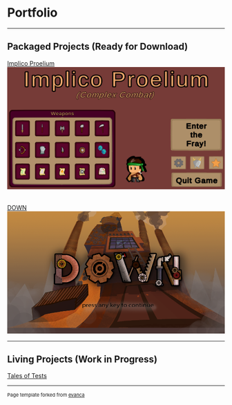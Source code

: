 # Portfolio

<!--
---
### Bachelor Thesis
[Action in Reading Comprehension](/thesis)
<img src="images/HiS.png?raw=true"/>
-->

---
## Packaged Projects (Ready for Download)
[Implico Proelium](/implico_proelium) <br>
<img src="images/IP_2.png?raw=true"/>
<br>
<br>

[DOWN](/down)<br>
<img src="images/DOWN_1.png?raw=true"/>
<br>

<!--
[Dual Operations](/dual_operations)
<img src="images/DO_1.png?raw=true"/>
-->

---
## Living Projects (Work in Progress)
[Tales of Tests](/p10) <br>

<!--
---
### Algorithm Tests
A project containing small generic console solutions I've handled in my free time <br>
[Click here to download](https://drive.google.com/file/d/1AAiH4BnhP6MvRvFwzGZWxhAqMwQgM2ch/view?usp=sharing)
-->

---
<p style="font-size:11px">Page template forked from <a href="https://github.com/evanca/quick-portfolio">evanca</a></p>
<!-- Remove above link if you don't want to attibute -->

